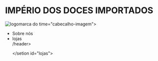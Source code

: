 # IMPÉRIO DOS DOCES IMPORTADOS
<!DOCTYPE html&gt;
<html lang="pt-br">
<head
   <meta charsel="UTF-8>
   <meta name="viewport" content="whidt=device-whidth,initial-scale=1.0"
   <link rel="stylescheet"href="style.css">
   <title>Corinthians</title
</head>
<body
    <header class="cabeçalho">
     <img src="imagens/logo-.png" alt="logomarca do time" class>="cabecalho-imagem">
     <ul clas="cabecalho-lista">
      <li class="cabecalho-lista-item">Sobre nós</li>
      <li class="cabecalho-lista-item">lojas</li
   </ul
    >/header>
   </setion id="sobre nós">

   </setion>

   </setion id="lojas">

   </setion>

   <footer class="rodapé>

    </footer>
   </body>

